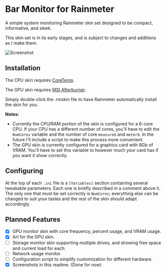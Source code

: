 # Bar Monitor for Rainmeter

A simple system monitoring Rainmeter skin set designed to be compact, informative, and sleek.

This skin set is in its early stages, and is subject to changes and additions as I make them.

![Screenshot](https://i.imgur.com/mFYhR0t.png)

## Installation 

The CPU skin requires [CoreTemp](http://www.alcpu.com/CoreTemp/).

The GPU skin requires [MSI Afterburner](https://www.msi.com/page/afterburner).

Simply double-click the .rmskin file to have Rainmeter automatically install the skin for you. 

**Notes:** 
- Currently the CPU/RAM portion of the skin is configured for a 6-core CPU. If your CPU has a
different number of cores, you'll have to edit the `NumCores` variable and the number of core `measure`s
and `meter`s. In the future I'll include a script to make this process more convenient.
- The GPU skin is currently configured for a graphics card with 8Gb of VRAM. You'll have to set this
variable to however much your card has if you want it show correctly.

## Configuring

At the top of each `.ini` file is a `[Variables]` section containing several tweakable parameters. Each one
is briefly described in a comment above it. The only one that must be set correctly is `NumCores`; everything
else can be changed to suit your tastes and the rest of the skin should adapt accordingly.

## Planned Features

- [x] GPU monitor skin with core frequency, percent usage, and VRAM usage.
- [x] Art for the GPU skin.
- [ ] Storage monitor skin supporting multiple drives, and showing free space and current load for each.
- [ ] Network usage monitor
- [ ] Configuration script to simplify customization for different hardware.
- [x] Screenshots in this readme. (Done for now)
